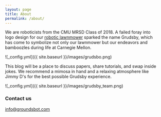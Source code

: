 ```yaml
---
layout: page
title: About
permalink: /about/
---
```


We are roboticists from the CMU MRSD Class of 2018. A failed foray into logo design for our [robotic lawnmower](www.groundsbot.com) sparked the name Grudsby, which has come to symbolize not only our lawnmower but our endeavors and bamboozles during life at Carnegie Mellon.

![_config.yml]({{ site.baseurl }}/images/grudsbo.png)

This blog will be a place to discuss papers, share tutorials, and swap inside jokes. We recommend a mimosa in hand and a relaxing atmosphere like Jimmy D's for the best possible Grudsby experience.

![_config.yml]({{ site.baseurl }}/images/grudsby_team.png)

### Contact us

[info@groundsbot.com](mailto:info@groundsbot.com)
